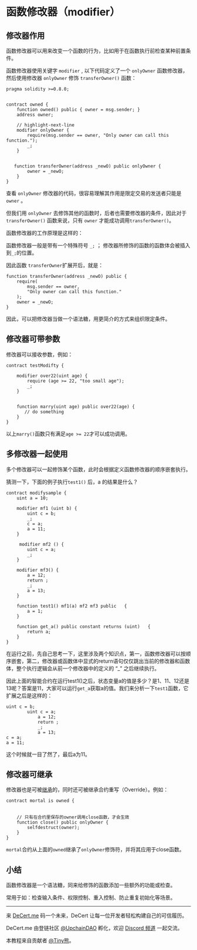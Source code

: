 # 函数修改器（modifier）

## 修改器作用

函数修改器可以用来改变一个函数的行为，比如用于在函数执行前检查某种前置条件。



函数修改器使用关键字 `modifier` , 以下代码定义了一个 `onlyOwner` 函数修改器， 然后使用修改器 `onlyOwner` 修饰 `transferOwner()` 函数：

```solidity
pragma solidity >=0.8.0;


contract owned {
    function owned() public { owner = msg.sender; }
    address owner;

    // highlight-next-line
    modifier onlyOwner {
        require(msg.sender == owner, "Only owner can call this function.");
        _;
    }


   function transferOwner(address _newO) public onlyOwner {
        owner = _newO;
    }
}
```

查看 `onlyOwner` 修改器的代码，很容易理解其作用是限定交易的发送者只能是`owner` 。

但我们用 `onlyOwner`  去修饰其他的函数时，后者也需要修改器的条件，因此对于 `transferOwner()` 函数来说，只有 `owner` 才能成功调用`transferOwner()`。



函数修改器的工作原理是这样的：

函数修改器一般是带有一个特殊符号 `_;` ； 修改器所修饰的函数的函数体会被插入到`_;`的位置。

因此函数 `transferOwner`扩展开后，就是：

```solidity
function transferOwner(address _newO) public {
    require(
        msg.sender == owner,
        "Only owner can call this function."
    );
    owner = _newO;
}
```



因此，可以把修改器当做一个语法糖，用更简介的方式来组织限定条件。



## 修改器可带参数

修改器可以接收参数，例如：

```solidity
contract testModifty {

    modifier over22(uint age) {
        require (age >= 22, "too small age");
        _;
    }


    function marry(uint age) public over22(age) {
       // do something
    }
}
```

以上`marry()`函数只有满足`age >= 22`才可以成功调用。

## 多修改器一起使用

多个修改器可以一起修饰某个函数，此时会根据定义函数修改器的顺序嵌套执行。

 猜测一下，下面的例子执行`test1()` 后，a 的结果是什么？

```SolidityEditor
contract modifysample {
    uint a = 10;

    modifier mf1 (uint b) {
        uint c = b;
        _;
        c = a;
        a = 11;
    }

     modifier mf2 () {
        uint c = a;
        _;
    }

    modifier mf3() {
        a = 12;
        return ;
        _;
        a = 13;
    }

    function test1() mf1(a) mf2 mf3 public   {
        a = 1;
    }

    function get_a() public constant returns (uint)   {
        return a;
    }
}
```

在运行之前，先自己思考一下，这里涉及两个知识点，第一，函数修改器可以按顺序嵌套，第二，修改器或函数体中显式的return语句仅仅跳出当前的修改器和函数体，整个执行逻辑会从前一个修改器中的定义的 “_” 之后继续执行。



因此上面的智能合约在运行test1()之后，状态变量a的值是多少？是1、11、12还是13呢？答案是11，大家可以运行`get_a`获取a的值。我们来分析一下`test1`函数，它扩展之后是这样的：

```
uint c = b;
        uint c = a;
            a = 12;
            return ;
            _;
            a = 13;
c = a;
a = 11;
```

这个时候就一目了然了，最后a为11。



## 修改器可继承

修改器也是可被[继承](./15_is.md)的，同时还可被继承合约重写（Override）。例如：

```solidity
contract mortal is owned {


    // 只有在合约里保存的owner调用close函数，才会生效
    function close() public onlyOwner {
        selfdestruct(owner);
    }
}
```

`mortal`合约从上面的`owned`继承了`onlyOwner`修饰符，并将其应用于close函数。





## 小结

函数修改器是一个语法糖，同来给修饰的函数添加一些额外的功能或检查。

常用于如：检查输入条件、权限控制、重入控制、防止重复初始化等场景。



------

来 [DeCert.me](https://decert.me/quests/10003) 码一个未来，DeCert 让每一位开发者轻松构建自己的可信履历。


DeCert.me 由登链社区 [@UpchainDAO](https://twitter.com/upchaindao) 孵化，欢迎 [Discord 频道](https://discord.com/invite/kuSZHftTqe) 一起交流。

本教程来自贡献者 [@Tiny熊](https://twitter.com/tinyxiong_eth)。



